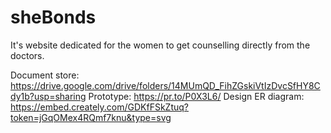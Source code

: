 # sheBonds

It's website dedicated for the women to get counselling directly from the doctors.

Document store: https://drive.google.com/drive/folders/14MUmQD_FihZGskiVtIzDvcSfHY8Cdy1b?usp=sharing
Prototype: https://pr.to/P0X3L6/
Design ER diagram: https://embed.creately.com/GDKfFSkZtuq?token=jGqOMex4RQmf7knu&type=svg

